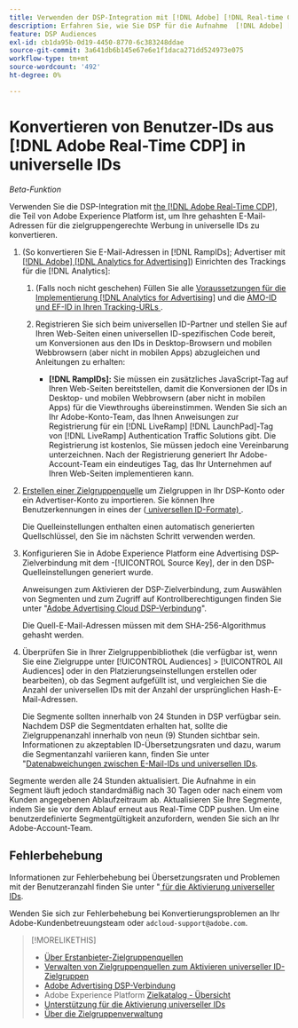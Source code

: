 ```yaml
---
title: Verwenden der DSP-Integration mit [!DNL Adobe] [!DNL Real-time CDP]
description: Erfahren Sie, wie Sie DSP für die Aufnahme  [!DNL Adobe] [!DNL Real-time CDP] Erstanbietersegmenten aktivieren.
feature: DSP Audiences
exl-id: cb1da95b-0d19-4450-8770-6c383248ddae
source-git-commit: 3a641db6b145e67e6e1f1daca271dd524973e075
workflow-type: tm+mt
source-wordcount: '492'
ht-degree: 0%

---
```


# Konvertieren von Benutzer-IDs aus [!DNL Adobe Real-Time CDP] in universelle IDs

*Beta-Funktion*

Verwenden Sie die DSP-Integration mit [the [!DNL Adobe Real-Time CDP]](https://experienceleague.adobe.com/docs/experience-platform/rtcdp/overview.html), die Teil von Adobe Experience Platform ist, um Ihre gehashten E-Mail-Adressen für die zielgruppengerechte Werbung in universelle IDs zu konvertieren.

1. (So konvertieren Sie E-Mail-Adressen in [!DNL RampIDs]<!-- or [!DNL ID5] IDs -->; Advertiser mit [[!DNL Adobe] [!DNL Analytics for Advertising]](/help/integrations/analytics/overview.md)) Einrichten des Trackings für die [!DNL Analytics]:

   1. (Falls noch nicht geschehen) Füllen Sie alle [Voraussetzungen für die Implementierung [!DNL Analytics for Advertising]](/help/integrations/analytics/prerequisites.md) und die [AMO-ID und EF-ID in Ihren Tracking-URLs ](/help/integrations/analytics/ids.md).

   1. Registrieren Sie sich beim universellen ID-Partner und stellen Sie auf Ihren Web-Seiten einen universellen ID-spezifischen Code bereit, um Konversionen aus den IDs in Desktop-Browsern und mobilen Webbrowsern (aber nicht in mobilen Apps) abzugleichen und Anleitungen zu erhalten:

      * **[!DNL RampIDs]:** Sie müssen ein zusätzliches JavaScript-Tag auf Ihren Web-Seiten bereitstellen, damit die Konversionen der IDs in Desktop- und mobilen Webbrowsern (aber nicht in mobilen Apps) für die Viewthroughs übereinstimmen. Wenden Sie sich an Ihr Adobe-Konto-Team, das Ihnen Anweisungen zur Registrierung für ein [!DNL LiveRamp] [!DNL LaunchPad]-Tag von [!DNL LiveRamp] Authentication Traffic Solutions gibt. Die Registrierung ist kostenlos, Sie müssen jedoch eine Vereinbarung unterzeichnen. Nach der Registrierung generiert Ihr Adobe-Account-Team ein eindeutiges Tag, das Ihr Unternehmen auf Ihren Web-Seiten implementieren kann.

1. [Erstellen einer Zielgruppenquelle](source-manage.md) um Zielgruppen in Ihr DSP-Konto oder ein Advertiser-Konto zu importieren. Sie können Ihre Benutzerkennungen in eines der ([ universellen ID-Formate) ](source-about.md).

   Die Quelleinstellungen enthalten einen automatisch generierten Quellschlüssel, den Sie im nächsten Schritt verwenden werden.

1. Konfigurieren Sie in Adobe Experience Platform eine Advertising DSP-Zielverbindung mit dem -[!UICONTROL Source Key], der in den DSP-Quelleinstellungen generiert wurde.

   Anweisungen zum Aktivieren der DSP-Zielverbindung, zum Auswählen von Segmenten und zum Zugriff auf Kontrollberechtigungen finden Sie unter &quot;[Adobe Advertising Cloud DSP-Verbindung](https://experienceleague.adobe.com/docs/experience-platform/destinations/catalog/advertising/adobe-advertising-cloud-connection.html)&quot;.

   Die Quell-E-Mail-Adressen müssen mit dem SHA-256-Algorithmus gehasht werden.

1. Überprüfen Sie in Ihrer Zielgruppenbibliothek (die verfügbar ist, wenn Sie eine Zielgruppe unter [!UICONTROL Audiences] > [!UICONTROL All Audiences] oder in den Platzierungseinstellungen erstellen oder bearbeiten), ob das Segment aufgefüllt ist, und vergleichen Sie die Anzahl der universellen IDs mit der Anzahl der ursprünglichen Hash-E-Mail-Adressen.

   Die Segmente sollten innerhalb von 24 Stunden in DSP verfügbar sein. Nachdem DSP die Segmentdaten erhalten hat, sollte die Zielgruppenanzahl innerhalb von neun (9) Stunden sichtbar sein. Informationen zu akzeptablen ID-Übersetzungsraten und dazu, warum die Segmentanzahl variieren kann, finden Sie unter &quot;[Datenabweichungen zwischen E-Mail-IDs und universellen IDs](#universal-ids-data-variances).

Segmente werden alle 24 Stunden aktualisiert. Die Aufnahme in ein Segment läuft jedoch standardmäßig nach 30 Tagen oder nach einem vom Kunden angegebenen Ablaufzeitraum ab. Aktualisieren Sie Ihre Segmente, indem Sie sie vor dem Ablauf erneut aus Real-Time CDP pushen. Um eine benutzerdefinierte Segmentgültigkeit anzufordern, wenden Sie sich an Ihr Adobe-Account-Team.

## Fehlerbehebung

Informationen zur Fehlerbehebung bei Übersetzungsraten und Problemen mit der Benutzeranzahl finden Sie unter &quot;[ für die Aktivierung universeller IDs](/help/dsp/audiences/universal-ids.md).

Wenden Sie sich zur Fehlerbehebung bei Konvertierungsproblemen an Ihr Adobe-Kundenbetreuungsteam oder `adcloud-support@adobe.com`.

>[!MORELIKETHIS]
>
>* [Über Erstanbieter-Zielgruppenquellen](/help/dsp/audiences/sources/source-about.md)
>* [Verwalten von Zielgruppenquellen zum Aktivieren universeller ID-Zielgruppen](source-manage.md)
>* [Adobe Advertising DSP-Verbindung](https://experienceleague.adobe.com/docs/experience-platform/destinations/catalog/advertising/adobe-advertising-cloud-connection.html)
>* Adobe Experience Platform [Zielkatalog - Übersicht](https://experienceleague.adobe.com/docs/experience-platform/destinations/catalog/overview.html)
>* [Unterstützung für die Aktivierung universeller IDs](/help/dsp/audiences/universal-ids.md)
>* [Über die Zielgruppenverwaltung](/help/dsp/audiences/audience-about.md)
